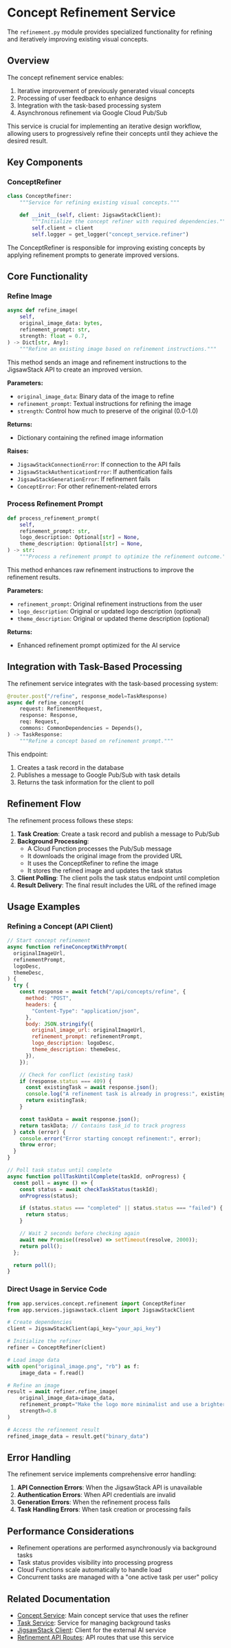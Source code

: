 # Concept Refinement Service

The `refinement.py` module provides specialized functionality for refining and iteratively improving existing visual concepts.

## Overview

The concept refinement service enables:

1. Iterative improvement of previously generated visual concepts
2. Processing of user feedback to enhance designs
3. Integration with the task-based processing system
4. Asynchronous refinement via Google Cloud Pub/Sub

This service is crucial for implementing an iterative design workflow, allowing users to progressively refine their concepts until they achieve the desired result.

## Key Components

### ConceptRefiner

```python
class ConceptRefiner:
    """Service for refining existing visual concepts."""

    def __init__(self, client: JigsawStackClient):
        """Initialize the concept refiner with required dependencies."""
        self.client = client
        self.logger = get_logger("concept_service.refiner")
```

The ConceptRefiner is responsible for improving existing concepts by applying refinement prompts to generate improved versions.

## Core Functionality

### Refine Image

```python
async def refine_image(
    self,
    original_image_data: bytes,
    refinement_prompt: str,
    strength: float = 0.7,
) -> Dict[str, Any]:
    """Refine an existing image based on refinement instructions."""
```

This method sends an image and refinement instructions to the JigsawStack API to create an improved version.

**Parameters:**

- `original_image_data`: Binary data of the image to refine
- `refinement_prompt`: Textual instructions for refining the image
- `strength`: Control how much to preserve of the original (0.0-1.0)

**Returns:**

- Dictionary containing the refined image information

**Raises:**

- `JigsawStackConnectionError`: If connection to the API fails
- `JigsawStackAuthenticationError`: If authentication fails
- `JigsawStackGenerationError`: If refinement fails
- `ConceptError`: For other refinement-related errors

### Process Refinement Prompt

```python
def process_refinement_prompt(
    self,
    refinement_prompt: str,
    logo_description: Optional[str] = None,
    theme_description: Optional[str] = None,
) -> str:
    """Process a refinement prompt to optimize the refinement outcome."""
```

This method enhances raw refinement instructions to improve the refinement results.

**Parameters:**

- `refinement_prompt`: Original refinement instructions from the user
- `logo_description`: Original or updated logo description (optional)
- `theme_description`: Original or updated theme description (optional)

**Returns:**

- Enhanced refinement prompt optimized for the AI service

## Integration with Task-Based Processing

The refinement service integrates with the task-based processing system:

```python
@router.post("/refine", response_model=TaskResponse)
async def refine_concept(
    request: RefinementRequest,
    response: Response,
    req: Request,
    commons: CommonDependencies = Depends(),
) -> TaskResponse:
    """Refine a concept based on refinement prompt."""
```

This endpoint:

1. Creates a task record in the database
2. Publishes a message to Google Pub/Sub with task details
3. Returns the task information for the client to poll

## Refinement Flow

The refinement process follows these steps:

1. **Task Creation**: Create a task record and publish a message to Pub/Sub
2. **Background Processing**:
   - A Cloud Function processes the Pub/Sub message
   - It downloads the original image from the provided URL
   - It uses the ConceptRefiner to refine the image
   - It stores the refined image and updates the task status
3. **Client Polling**: The client polls the task status endpoint until completion
4. **Result Delivery**: The final result includes the URL of the refined image

## Usage Examples

### Refining a Concept (API Client)

```javascript
// Start concept refinement
async function refineConceptWithPrompt(
  originalImageUrl,
  refinementPrompt,
  logoDesc,
  themeDesc,
) {
  try {
    const response = await fetch("/api/concepts/refine", {
      method: "POST",
      headers: {
        "Content-Type": "application/json",
      },
      body: JSON.stringify({
        original_image_url: originalImageUrl,
        refinement_prompt: refinementPrompt,
        logo_description: logoDesc,
        theme_description: themeDesc,
      }),
    });

    // Check for conflict (existing task)
    if (response.status === 409) {
      const existingTask = await response.json();
      console.log("A refinement task is already in progress:", existingTask);
      return existingTask;
    }

    const taskData = await response.json();
    return taskData; // Contains task_id to track progress
  } catch (error) {
    console.error("Error starting concept refinement:", error);
    throw error;
  }
}

// Poll task status until complete
async function pollTaskUntilComplete(taskId, onProgress) {
  const poll = async () => {
    const status = await checkTaskStatus(taskId);
    onProgress(status);

    if (status.status === "completed" || status.status === "failed") {
      return status;
    }

    // Wait 2 seconds before checking again
    await new Promise((resolve) => setTimeout(resolve, 2000));
    return poll();
  };

  return poll();
}
```

### Direct Usage in Service Code

```python
from app.services.concept.refinement import ConceptRefiner
from app.services.jigsawstack.client import JigsawStackClient

# Create dependencies
client = JigsawStackClient(api_key="your_api_key")

# Initialize the refiner
refiner = ConceptRefiner(client)

# Load image data
with open("original_image.png", "rb") as f:
    image_data = f.read()

# Refine an image
result = await refiner.refine_image(
    original_image_data=image_data,
    refinement_prompt="Make the logo more minimalist and use a brighter blue color",
    strength=0.8
)

# Access the refinement result
refined_image_data = result.get("binary_data")
```

## Error Handling

The refinement service implements comprehensive error handling:

1. **API Connection Errors**: When the JigsawStack API is unavailable
2. **Authentication Errors**: When API credentials are invalid
3. **Generation Errors**: When the refinement process fails
4. **Task Handling Errors**: When task creation or processing fails

## Performance Considerations

- Refinement operations are performed asynchronously via background tasks
- Task status provides visibility into processing progress
- Cloud Functions scale automatically to handle load
- Concurrent tasks are managed with a "one active task per user" policy

## Related Documentation

- [Concept Service](service.md): Main concept service that uses the refiner
- [Task Service](../task/service.md): Service for managing background tasks
- [JigsawStack Client](../jigsawstack/client.md): Client for the external AI service
- [Refinement API Routes](../../api/routes/concept/refinement.md): API routes that use this service
